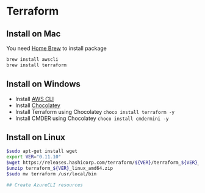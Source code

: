 # Terraform

## Install on Mac  
You need [Home Brew](https://brew.sh/) to install package
``` bash
brew install awscli
brew install terraform
``` 

## Install on Windows 
 
- Install [AWS CLI](https://docs.aws.amazon.com/cli/latest/userguide/install-windows.html#awscli-install-windows-path)
- Install [Chocolatey](https://chocolatey.org/docs/installation)
- Install Terraform using Chocolatey `choco install terraform -y`
- Install CMDER using Chocolatey `choco install cmdermini -y`
 

## Install on Linux  

``` bash
$sudo apt-get install wget
export VER="0.11.10"
$wget https://releases.hashicorp.com/terraform/${VER}/terraform_${VER}_linux_amd64.zip
$unzip terraform_${VER}_linux_amd64.zip
$sudo mv terraform /usr/local/bin

## Create AzureCLI resources

